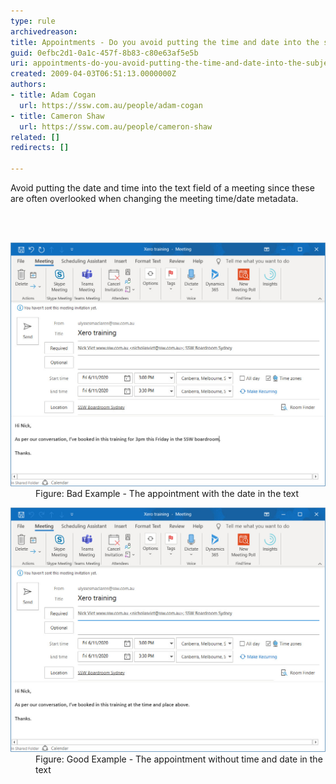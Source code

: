 ```yaml
---
type: rule
archivedreason: 
title: Appointments - Do you avoid putting the time and date into the subject or body of a meeting?
guid: 0efbc2d1-0a1c-457f-8b83-c80e63af5e5b
uri: appointments-do-you-avoid-putting-the-time-and-date-into-the-subject-or-body-of-a-meeting
created: 2009-04-03T06:51:13.0000000Z
authors:
- title: Adam Cogan
  url: https://ssw.com.au/people/adam-cogan
- title: Cameron Shaw
  url: https://ssw.com.au/people/cameron-shaw
related: []
redirects: []

---
```



<p class="ssw15-rteElement-P">​​​Avoid putting the date and time into the text field of a meeting since these are often overlooked when changing the meeting time/date metadata. ​
<br></p>
<br><excerpt class='endintro'></excerpt><br>
<dl class="badImage"><dt>​​<img src="Bad calendar appointment.jpg" alt="Bad calendar appointment.jpg" style="width:750px;" /></dt><dd>Figure: Bad Example - The appointment with the date in the text​​</dd>
</dl><dl class="goodImage"><dt> 
      ​<img src="Good calendar appointment.jpg" alt="Good calendar appointment.jpg" style="width:750px;" /> 
   </dt><dd> Figure: Good Example - The appointment without time and date in the text</dd></dl>


